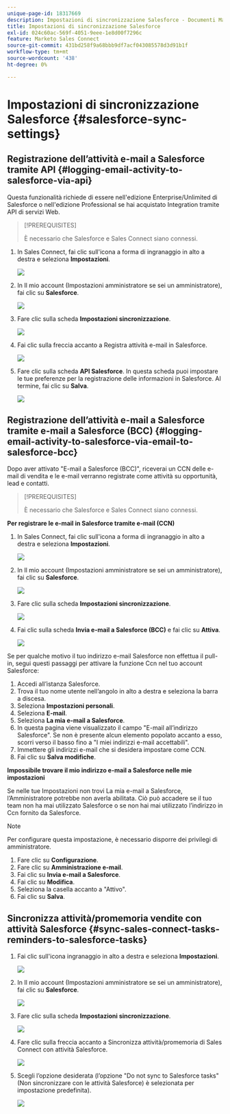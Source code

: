 ```yaml
---
unique-page-id: 18317669
description: Impostazioni di sincronizzazione Salesforce - Documenti Marketo - Documentazione del prodotto
title: Impostazioni di sincronizzazione Salesforce
exl-id: 024c60ac-569f-4051-9eee-1e8d00f7296c
feature: Marketo Sales Connect
source-git-commit: 431bd258f9a68bbb9df7acf043085578d3d91b1f
workflow-type: tm+mt
source-wordcount: '438'
ht-degree: 0%

---
```


# Impostazioni di sincronizzazione Salesforce {#salesforce-sync-settings}

## Registrazione dell’attività e-mail a Salesforce tramite API {#logging-email-activity-to-salesforce-via-api}

Questa funzionalità richiede di essere nell&#39;edizione Enterprise/Unlimited di Salesforce o nell&#39;edizione Professional se hai acquistato Integration tramite API di servizi Web.

>[!PREREQUISITES]
>
>È necessario che Salesforce e Sales Connect siano connessi.

1. In Sales Connect, fai clic sull&#39;icona a forma di ingranaggio in alto a destra e seleziona **Impostazioni**.

   ![](assets/one-2.png)

1. In Il mio account (Impostazioni amministratore se sei un amministratore), fai clic su **Salesforce**.

   ![](assets/two-2.png)

1. Fare clic sulla scheda **Impostazioni sincronizzazione**.

   ![](assets/three-1.png)

1. Fai clic sulla freccia accanto a Registra attività e-mail in Salesforce.

   ![](assets/four-1.png)

1. Fare clic sulla scheda **API Salesforce**. In questa scheda puoi impostare le tue preferenze per la registrazione delle informazioni in Salesforce. Al termine, fai clic su **Salva**.

   ![](assets/five.png)

## Registrazione dell’attività e-mail a Salesforce tramite e-mail a Salesforce (BCC) {#logging-email-activity-to-salesforce-via-email-to-salesforce-bcc}

Dopo aver attivato &quot;E-mail a Salesforce (BCC)&quot;, riceverai un CCN delle e-mail di vendita e le e-mail verranno registrate come attività su opportunità, lead e contatti.

>[!PREREQUISITES]
>
>È necessario che Salesforce e Sales Connect siano connessi.

**Per registrare le e-mail in Salesforce tramite e-mail (CCN)**

1. In Sales Connect, fai clic sull&#39;icona a forma di ingranaggio in alto a destra e seleziona **Impostazioni**.

   ![](assets/one-3.png)

1. In Il mio account (Impostazioni amministratore se sei un amministratore), fai clic su **Salesforce**.

   ![](assets/two-3.png)

1. Fare clic sulla scheda **Impostazioni sincronizzazione**.

   ![](assets/three-1.png)

1. Fai clic sulla scheda **Invia e-mail a Salesforce (BCC)** e fai clic su **Attiva**.

   ![](assets/six-2.png)

Se per qualche motivo il tuo indirizzo e-mail Salesforce non effettua il pull-in, segui questi passaggi per attivare la funzione Ccn nel tuo account Salesforce:

1. Accedi all’istanza Salesforce.
1. Trova il tuo nome utente nell’angolo in alto a destra e seleziona la barra a discesa.
1. Seleziona **Impostazioni personali**.
1. Seleziona **E-mail**.
1. Seleziona **La mia e-mail a Salesforce**.
1. In questa pagina viene visualizzato il campo &quot;E-mail all’indirizzo Salesforce&quot;. Se non è presente alcun elemento popolato accanto a esso, scorri verso il basso fino a &quot;I miei indirizzi e-mail accettabili&quot;.
1. Immettere gli indirizzi e-mail che si desidera impostare come CCN.
1. Fai clic su **Salva modifiche**.

**Impossibile trovare il mio indirizzo e-mail a Salesforce nelle mie impostazioni**

Se nelle tue Impostazioni non trovi La mia e-mail a Salesforce, l’Amministratore potrebbe non averla abilitata. Ciò può accadere se il tuo team non ha mai utilizzato Salesforce o se non hai mai utilizzato l’indirizzo in Ccn fornito da Salesforce.

>[!NOTE]
>
>Per configurare questa impostazione, è necessario disporre dei privilegi di amministratore.

1. Fare clic su **Configurazione**.
1. Fare clic su **Amministrazione e-mail**.
1. Fai clic su **Invia e-mail a Salesforce**.
1. Fai clic su **Modifica**.
1. Seleziona la casella accanto a &quot;Attivo&quot;.
1. Fai clic su **Salva**.

## Sincronizza attività/promemoria vendite con attività Salesforce {#sync-sales-connect-tasks-reminders-to-salesforce-tasks}

1. Fai clic sull&#39;icona ingranaggio in alto a destra e seleziona **Impostazioni**.

   ![](assets/one-3.png)

1. In Il mio account (Impostazioni amministratore se sei un amministratore), fai clic su **Salesforce**.

   ![](assets/two-2.png)

1. Fare clic sulla scheda **Impostazioni sincronizzazione**.

   ![](assets/three-1.png)

1. Fare clic sulla freccia accanto a Sincronizza attività/promemoria di Sales Connect con attività Salesforce.

   ![](assets/seven-2.png)

1. Scegli l’opzione desiderata (l’opzione &quot;Do not sync to Salesforce tasks&quot; (Non sincronizzare con le attività Salesforce) è selezionata per impostazione predefinita).

   ![](assets/eight.png)
